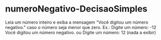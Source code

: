 # numeroNegativo-DecisaoSimples
Leia um número inteiro e exiba a mensagem "Você digitou um número negativo." caso o número seja menor que zero.  Ex.:  Digite um número: -12 Você digitou um número negativo. ou  Digite um número: 12 (nada a exibir)
